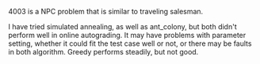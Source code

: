 4003 is a NPC problem that is similar to traveling salesman.

I have tried simulated annealing, as well as ant_colony, but both didn't perform well in online autograding. It may have problems with parameter setting, whether it could fit the test case well or not, or there may be faults in both algorithm. Greedy performs steadily, but not good.

